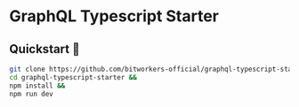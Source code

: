 # GraphQL Typescript Starter

## Quickstart 🚀

```bash
git clone https://github.com/bitworkers-official/graphql-typescript-starter &&
cd graphql-typescript-starter &&
npm install &&
npm run dev
```
